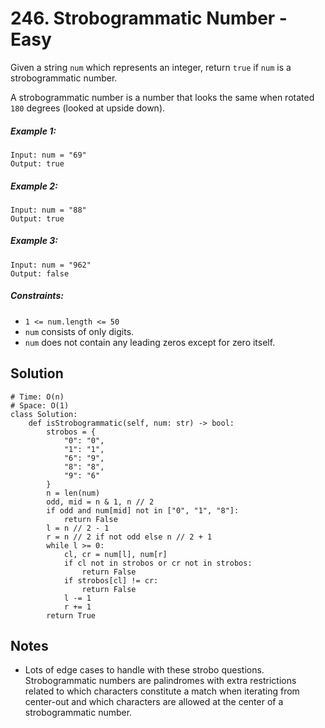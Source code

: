 # 246. Strobogrammatic Number - Easy

Given a string `num` which represents an integer, return `true` if `num` is a strobogrammatic number.

A strobogrammatic number is a number that looks the same when rotated `180` degrees (looked at upside down).

##### Example 1:

```
Input: num = "69"
Output: true
```

##### Example 2:

```
Input: num = "88"
Output: true
```

##### Example 3:

```
Input: num = "962"
Output: false
```

##### Constraints:

- `1 <= num.length <= 50`
- `num` consists of only digits.
- `num` does not contain any leading zeros except for zero itself.

## Solution

```
# Time: O(n)
# Space: O(1)
class Solution:
    def isStrobogrammatic(self, num: str) -> bool:
        strobos = {
            "0": "0",
            "1": "1",
            "6": "9",
            "8": "8",
            "9": "6"
        }
        n = len(num)
        odd, mid = n & 1, n // 2
        if odd and num[mid] not in ["0", "1", "8"]:
            return False
        l = n // 2 - 1
        r = n // 2 if not odd else n // 2 + 1
        while l >= 0:
            cl, cr = num[l], num[r]
            if cl not in strobos or cr not in strobos:
                return False
            if strobos[cl] != cr:
                return False
            l -= 1
            r += 1
        return True
```

## Notes
- Lots of edge cases to handle with these strobo questions. Strobogrammatic numbers are palindromes with extra restrictions related to which characters constitute a match when iterating from center-out and which characters are allowed at the center of a strobogrammatic number.